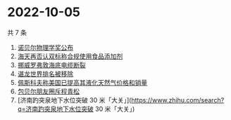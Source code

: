 # 2022-10-05

共 7 条

<!-- BEGIN -->
<!-- 最后更新时间 Wed Oct 05 2022 15:24:05 GMT+0800 (China Standard Time) -->

1. [诺贝尔物理学奖公布](https://www.zhihu.com/search?q=诺贝尔物理学奖公布)
1. [海天再否认双标称合规使用食品添加剂](https://www.zhihu.com/search?q=海天再否认双标称合规使用食品添加剂)
1. [挪威罗弗敦海底电缆断裂](https://www.zhihu.com/search?q=挪威罗弗敦海底电缆断裂)
1. [谌龙世界排名被移除](https://www.zhihu.com/search?q=谌龙世界排名被移除)
1. [佩斯科夫称美国已提高其液化天然气价格和销量](https://www.zhihu.com/search?q=佩斯科夫称美国已提高其液化天然气价格和销量)
1. [包贝尔朋友圈斥程青松](https://www.zhihu.com/search?q=包贝尔朋友圈斥程青松)
1. [济南趵突泉地下水位突破 30 米「大关」](https://www.zhihu.com/search?q=济南趵突泉地下水位突破 30 米「大关」)

<!-- END -->
